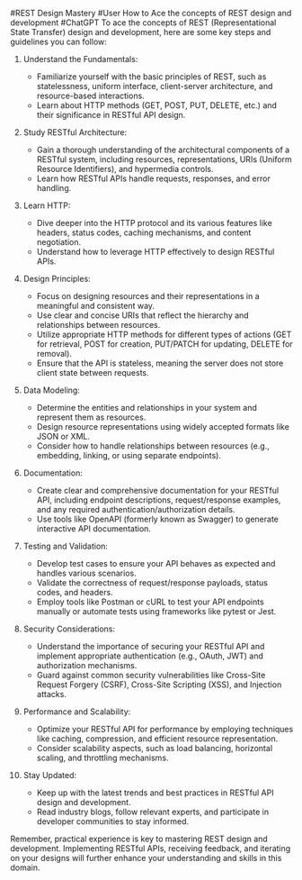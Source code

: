 #REST Design Mastery
#User
How to Ace the concepts of REST design and development 
#ChatGPT
To ace the concepts of REST (Representational State Transfer) design and development, here are some key steps and guidelines you can follow:

1. Understand the Fundamentals:
   - Familiarize yourself with the basic principles of REST, such as statelessness, uniform interface, client-server architecture, and resource-based interactions.
   - Learn about HTTP methods (GET, POST, PUT, DELETE, etc.) and their significance in RESTful API design.

2. Study RESTful Architecture:
   - Gain a thorough understanding of the architectural components of a RESTful system, including resources, representations, URIs (Uniform Resource Identifiers), and hypermedia controls.
   - Learn how RESTful APIs handle requests, responses, and error handling.

3. Learn HTTP:
   - Dive deeper into the HTTP protocol and its various features like headers, status codes, caching mechanisms, and content negotiation.
   - Understand how to leverage HTTP effectively to design RESTful APIs.

4. Design Principles:
   - Focus on designing resources and their representations in a meaningful and consistent way.
   - Use clear and concise URIs that reflect the hierarchy and relationships between resources.
   - Utilize appropriate HTTP methods for different types of actions (GET for retrieval, POST for creation, PUT/PATCH for updating, DELETE for removal).
   - Ensure that the API is stateless, meaning the server does not store client state between requests.

5. Data Modeling:
   - Determine the entities and relationships in your system and represent them as resources.
   - Design resource representations using widely accepted formats like JSON or XML.
   - Consider how to handle relationships between resources (e.g., embedding, linking, or using separate endpoints).

6. Documentation:
   - Create clear and comprehensive documentation for your RESTful API, including endpoint descriptions, request/response examples, and any required authentication/authorization details.
   - Use tools like OpenAPI (formerly known as Swagger) to generate interactive API documentation.

7. Testing and Validation:
   - Develop test cases to ensure your API behaves as expected and handles various scenarios.
   - Validate the correctness of request/response payloads, status codes, and headers.
   - Employ tools like Postman or cURL to test your API endpoints manually or automate tests using frameworks like pytest or Jest.

8. Security Considerations:
   - Understand the importance of securing your RESTful API and implement appropriate authentication (e.g., OAuth, JWT) and authorization mechanisms.
   - Guard against common security vulnerabilities like Cross-Site Request Forgery (CSRF), Cross-Site Scripting (XSS), and Injection attacks.

9. Performance and Scalability:
   - Optimize your RESTful API for performance by employing techniques like caching, compression, and efficient resource representation.
   - Consider scalability aspects, such as load balancing, horizontal scaling, and throttling mechanisms.

10. Stay Updated:
    - Keep up with the latest trends and best practices in RESTful API design and development.
    - Read industry blogs, follow relevant experts, and participate in developer communities to stay informed.

Remember, practical experience is key to mastering REST design and development. Implementing RESTful APIs, receiving feedback, and iterating on your designs will further enhance your understanding and skills in this domain.

